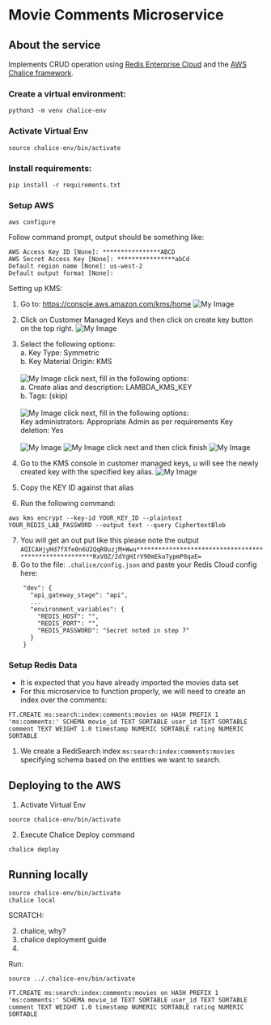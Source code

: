 # Movie Comments Microservice

## About the service
Implements CRUD operation using [Redis Enterprise Cloud](https://redislabs.com/#signup-modal) and the [AWS Chalice framework](https://aws.github.io/chalice/quickstart.html).


### Create a virtual environment:
```
python3 -m venv chalice-env
```
### Activate Virtual Env
```
source chalice-env/bin/activate
```
### Install requirements:
```
pip install -r requirements.txt
```

### Setup AWS
```
aws configure
```
Follow command prompt, output should be something like:
```
AWS Access Key ID [None]: ****************ABCD
AWS Secret Access Key [None]: ****************abCd
Default region name [None]: us-west-2
Default output format [None]:
```

Setting up KMS:
1. Go to: https://console.aws.amazon.com/kms/home
![My Image](../images/console.png)
2. Click on Customer Managed Keys and then click on create key button on the top right.
![My Image](../images/customer-managed-key.png)
3. Select the following options:  
a. Key Type: Symmetric  
b. Key Material Origin: KMS  <br/> <br/>
![My Image](../images/configure-key.png)
click next, fill in the following options:  
a. Create alias and description: LAMBDA_KMS_KEY  
b. Tags: (skip)  <br/> <br/>
![My Image](../images/add-labels.png)
click next, fill in the following options:  
Key administrators: Appropriate Admin as per requirements
Key deletion: Yes <br/> <br/>
![My Image](../images/key-administrative-permissions.png)
![My Image](../images/key-usage-permissions.png)
click next and then click finish
![My Image](../images/review-and-edit.png)
4. Go to the KMS console in customer managed keys, u will see the newly created key with the specified key alias. 
![My Image](../images/key-console-image.png)
5. Copy the KEY ID against that alias

6. Run the following command:
```
aws kms encrypt --key-id YOUR_KEY_ID --plaintext YOUR_REDIS_LAB_PASSWORD --output text --query CiphertextBlob
```
7. You will get an out put like this please note the output
`AQICAHjyHd7fXfe0n6U2QqR0uzjM+Wwu*******************************************************RxV0Z/2dYgHIrV90mEkaTypmP8qaE=`
8. Go to the file: `.chalice/config.json` and paste your Redis Cloud config here:

```
    "dev": {
      "api_gateway_stage": "api",
      ...
      "environment_variables": {
        "REDIS_HOST": "",
        "REDIS_PORT": "",
        "REDIS_PASSWORD": "Secret noted in step 7"
      }
    }
```
### Setup Redis Data
- It is expected that you have already imported the movies data set
- For this microservice to function properly, we will need to create an index over the comments:
```
FT.CREATE ms:search:index:comments:movies on HASH PREFIX 1 'ms:comments:' SCHEMA movie_id TEXT SORTABLE user_id TEXT SORTABLE comment TEXT WEIGHT 1.0 timestamp NUMERIC SORTABLE rating NUMERIC SORTABLE
```
1. We create a RediSearch index `ms:search:index:comments:movies` specifying schema based on the entities we want to search.



## Deploying to the AWS
1. Activate Virtual Env
```
source chalice-env/bin/activate
```
2. Execute Chalice Deploy command
```
chalice deploy
```

## Running locally
```
source chalice-env/bin/activate
chalice local
```


SCRATCH:


2. chalice, why?
3. chalice deployment guide 
4. 


Run:
```
source ../.chalice-env/bin/activate
```


```
FT.CREATE ms:search:index:comments:movies on HASH PREFIX 1 'ms:comments:' SCHEMA movie_id TEXT SORTABLE user_id TEXT SORTABLE comment TEXT WEIGHT 1.0 timestamp NUMERIC SORTABLE rating NUMERIC SORTABLE
```

